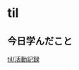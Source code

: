 # til

## 今日学んだこと

[til/活動記録](https://github.com/tokiohamamatsu/til/tree/master/%E6%B4%BB%E5%8B%95%E8%A8%98%E9%8C%B2/2021/10)